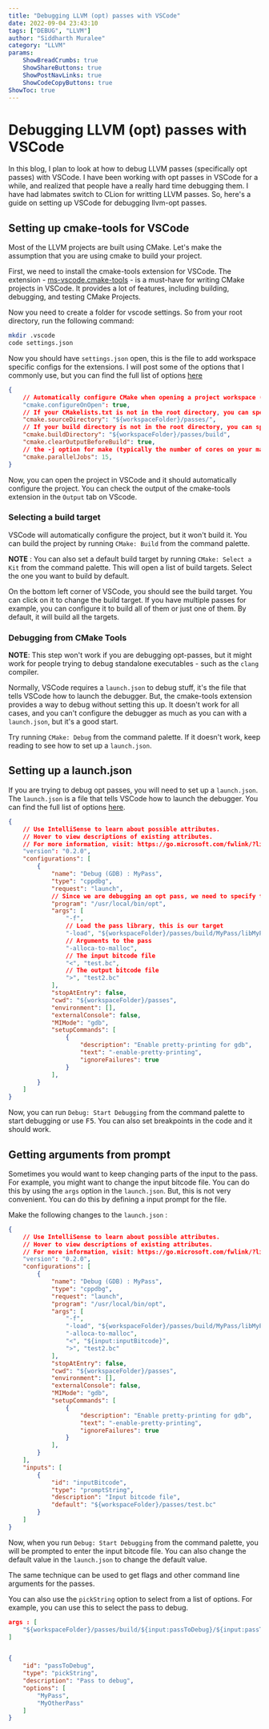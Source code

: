 ```yaml
---
title: "Debugging LLVM (opt) passes with VSCode"
date: 2022-09-04 23:43:10  
tags: ["DEBUG", "LLVM"]
author: "Siddharth Muralee"
category: "LLVM"
params:
    ShowBreadCrumbs: true
    ShowShareButtons: true
    ShowPostNavLinks: true
    ShowCodeCopyButtons: true
ShowToc: true
---
```


# Debugging LLVM (opt) passes with VSCode

In this blog, I plan to look at how to debug LLVM passes (specifically opt passes) with VSCode. I have been working with opt passes in VSCode for a while, and realized that people have a really hard time debugging them. I have had labmates switch to CLion for writting LLVM passes. So, here's a guide on setting up VSCode for debugging llvm-opt passes.

## Setting up cmake-tools for VSCode

Most of the LLVM projects are built using CMake. Let's make the assumption that you are using cmake to build your project.

First, we need to install the cmake-tools extension for VSCode. The extension - [ms-vscode.cmake-tools](https://marketplace.visualstudio.com/items?itemName=ms-vscode.cmake-tools) - is a must-have for writing CMake projects in VSCode. It provides a lot of features, including building, debugging, and testing CMake Projects.

Now you need to create a folder for vscode settings. So from your root directory, run the following command:

```bash
mkdir .vscode
code settings.json
```

Now you should have `settings.json` open, this is the file to add workspace specific configs for the extensions.
I will post some of the options that I commonly use, but you can find the full list of options [here](https://github.com/microsoft/vscode-cmake-tools/blob/0a4793e8c49c4ba9eada774080e85c69aeae5dfe/docs/cmake-settings.md#cmake-settings)


```json
{
    // Automatically configure CMake when opening a project workspace (saves you from having to run the CMake: Configure command)
    "cmake.configureOnOpen": true, 
    // If your CMakelists.txt is not in the root directory, you can specify the source directory here 
    "cmake.sourceDirectory": "${workspaceFolder}/passes/",
    // If your build directory is not in the root directory, you can specify the build directory here
    "cmake.buildDirectory": "${workspaceFolder}/passes/build",
    "cmake.clearOutputBeforeBuild": true,
    // the -j option for make (typically the number of cores on your machine)
    "cmake.parallelJobs": 15,
}
```

Now, you can open the project in VSCode and it should automatically configure the project. You can check the output of the cmake-tools extension in the `Output` tab on VScode.

### Selecting a build target 

VSCode will automatically configure the project, but it won't build it. You can build the project by running `CMake: Build` from the command palette. 

**NOTE** : You can also set a default build target by running `CMake: Select a Kit` from the command palette. This will open a list of build targets. Select the one you want to build by default.

On the bottom left corner of VSCode, you should see the build target. You can click on it to change the build target. If you have multiple passes for example, you can configure it to build all of them or just one of them. By default, it will build all the targets.

### Debugging from CMake Tools

**NOTE**: This step won't work if you are debugging opt-passes, but it might work for people trying to debug standalone executables - such as the `clang` compiler.

Normally, VSCode requires a `launch.json` to debug stuff, it's the file that tells VSCode how to launch the debugger. But, the cmake-tools extension provides a way to debug without setting this up. It doesn't work for all cases, and you can't configure the debugger as much as you can with a `launch.json`, but it's a good start.

Try running `CMake: Debug` from the command palette. If it doesn't work, keep reading to see how to set up a `launch.json`.

## Setting up a launch.json

If you are trying to debug opt passes, you will need to set up a `launch.json`. The `launch.json` is a file that tells VSCode how to launch the debugger. You can find the full list of options [here](https://code.visualstudio.com/docs/editor/debugging#_launch-configurations).

```json
{
    // Use IntelliSense to learn about possible attributes.
    // Hover to view descriptions of existing attributes.
    // For more information, visit: https://go.microsoft.com/fwlink/?linkid=830387
    "version": "0.2.0",
    "configurations": [
        {
            "name": "Debug (GDB) : MyPass",
            "type": "cppdbg",
            "request": "launch",
            // Since we are debugging an opt pass, we need to specify the path to the opt executable
            "program": "/usr/local/bin/opt", 
            "args": [
                "-f",
                // Load the pass library, this is our target
                "-load", "${workspaceFolder}/passes/build/MyPass/libMyPass.so",
                // Arguments to the pass                    
                "-alloca-to-malloc", 
                // The input bitcode file
                "<", "test.bc", 
                // The output bitcode file
                ">", "test2.bc"
            ],
            "stopAtEntry": false,
            "cwd": "${workspaceFolder}/passes",
            "environment": [],
            "externalConsole": false,
            "MIMode": "gdb",
            "setupCommands": [
                {
                    "description": "Enable pretty-printing for gdb",
                    "text": "-enable-pretty-printing",
                    "ignoreFailures": true
                }
            ],
        }
    ]
}
```

Now, you can run `Debug: Start Debugging` from the command palette to start debugging or use <kbd>F5</kbd>. You can also set breakpoints in the code and it should work.

## Getting arguments from prompt

Sometimes you would want to keep changing parts of the input to the pass. For example, you might want to change the input bitcode file. You can do this by using the `args` option in the `launch.json`. But, this is not very convenient. You can do this by defining a input prompt for the file.

Make the following changes to the `launch.json` :

```json
{
    // Use IntelliSense to learn about possible attributes.
    // Hover to view descriptions of existing attributes.
    // For more information, visit: https://go.microsoft.com/fwlink/?linkid=830387
    "version": "0.2.0",
    "configurations": [
        {
            "name": "Debug (GDB) : MyPass",
            "type": "cppdbg",
            "request": "launch",
            "program": "/usr/local/bin/opt", 
            "args": [
                "-f",
                "-load", "${workspaceFolder}/passes/build/MyPass/libMyPass.so",
                "-alloca-to-malloc", 
                "<", "${input:inputBitcode}", 
                ">", "test2.bc"
            ],
            "stopAtEntry": false,
            "cwd": "${workspaceFolder}/passes",
            "environment": [],
            "externalConsole": false,
            "MIMode": "gdb",
            "setupCommands": [
                {
                    "description": "Enable pretty-printing for gdb",
                    "text": "-enable-pretty-printing",
                    "ignoreFailures": true
                }
            ],
        }
    ],
    "inputs": [
        {
            "id": "inputBitcode",
            "type": "promptString",
            "description": "Input bitcode file",
            "default": "${workspaceFolder}/passes/test.bc"
        }
    ]
}
```

Now, when you run `Debug: Start Debugging` from the command palette, you will be prompted to enter the input bitcode file. You can also change the default value in the `launch.json` to change the default value.

The same technique can be used to get flags and other command line arguments for the passes. 

You can also use the `pickString` option to select from a list of options. For example, you can use this to select the pass to debug.

```json
args : [
    "${workspaceFolder}/passes/build/${input:passToDebug}/${input:passToDebug}.so",
]


{
    "id": "passToDebug",
    "type": "pickString",
    "description": "Pass to debug",
    "options": [
        "MyPass",
        "MyOtherPass"
    ]
}
```


